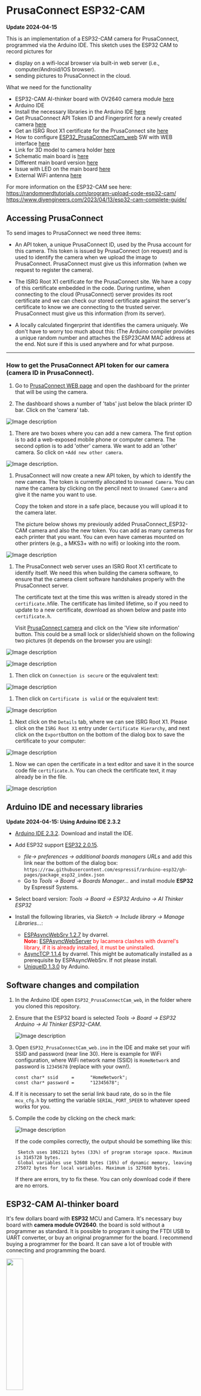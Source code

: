 # PrusaConnect ESP32-CAM

**Update 2024-04-15**

This is an implementation of a ESP32-CAM camera for PrusaConnect, programmed via the Arduino IDE. 
This sketch uses the ESP32 CAM to record pictures for
- display on a wifi-local browser via built-in web server (i.e., computer/Android/IOS browser).
- sending pictures to PrusaConnect in the cloud.


What we need for the functionality
- ESP32-CAM AI-thinker board with OV2640 camera module [ here ](#esp32)
- Arduino IDE
- Install the necessary libraries in the Arduino IDE [ here ](#arduino)
- Get PrusaConnect API Token ID and Fingerprint for a newly created camera  [ here ](#token_finger)
- Get an ISRG Root X1 certificate for the PrusaConnect site [ here ](#cert)
- How to configure [ESP32_PrusaConnectCam_web](https://github.com/johnyHV/PrusaConnect_ESP32-CAM/tree/master/ESP32_PrusaConnectCam_web) SW with WEB interface [ here ](#mcu_web)
- Link for 3D model to camera holder [ here ](https://www.printables.com/cs/model/743292-esp32-cam-holder)
- Schematic main board is [here](#schematic)
- Different main board version [here](#different_mcu)
- Issue with LED on the main board [here](#led_issue)
- External WiFi antenna [here](#ext_wifi)

For more information on the ESP32-CAM see here:  
https://randomnerdtutorials.com/program-upload-code-esp32-cam/  
https://www.diyengineers.com/2023/04/13/esp32-cam-complete-guide/

## Accessing PrusaConnect

To send images to PrusaConnect we need three items:

- An API token, a unique PrusaConnect ID, used by the Prusa account for this camera. This token is issued by PrusaConnect (on request) and is used to identify the camera when we upload the image to PrusaConnect. PrusaConnect must give us this information (when we request to register the camera).
 
- The ISRG Root X1 certificate for the PrusaConnect site. We have a copy of this certificate embedded in the code.  During runtime, when connecting to the cloud (PrusaConnect) server provides its root certificate and we can check our stored certificate against the server's certificate to know we are connecting to the trusted server.  PrusaConnect must give us this information (from its server).

- A locally calculated fingerprint that identifies the camera uniquely. We don't have to worry too much about this: tThe Arduino compiler provides a unique random number and attaches the ESP23CAM MAC address at the end. Not sure if this is used anywhere and for what purpose.


---------------------------------------

<a name="token_finger"></a>
### How to get the PrusaConnect API token for our camera (camera ID in PrusaConnect).

1.  Go to [PrusaConnect WEB page](https://connect.prusa3d.com/) and open the dashboard for the printer that will be using the camera.

1. The dashboard shows a number of 'tabs' just below the black printer ID bar. Click on the 'camera' tab.

![Image description](manual_img/PrConBanner.png)

1. There are two boxes where you can add a new camera. The first option is to add a web-exposed mobile phone or computer camera. The second option is to add 'other' camera. We want to add an 'other' camera. So click on `+Add new other camera`.

![Image description](manual_img/PrConAddNewCamera.png).

1. PrusaConnect will now create a new API token, by which to identify the new camera. The token is currently allocated to `Unnamed Camera`.      You can name the camera by clicking on the pencil next to `Unnamed Camera` and give it the name you want to use.

    Copy the token and store in a safe place, because you will upload it to the camera later. 

    The picture below shows my previously added PrusaConnect_ESP32-CAM camera and also the new token.  You can add as many cameras for each printer that you want.  You can even have cameras mounted on other printers  (e.g., a MKS3+ with no wifi) or looking into the room.


![Image description](manual_img/PrConGetToken.png)

1. The PrusaConnect web server uses an ISRG Root X1 certificate to identify itself. We need this when building the camera software, to ensure that the camera client software handshakes properly with the PrusaConnect server.

    The certificate text at the time this was written is already stored in the `certificate.h`file.  The certificate has limited lifetime, so if you need to update to a new certificate, download as shown below and paste into `certificate.h`.

    Visit [PrusaConnect camera](https://webcam.connect.prusa3d.com) and click on the 'View site information' button. This could be a small lock or slider/shield shown on the following two pictures (it depends on the browser you are using):

![Image description](manual_img/PrConGetCertificate01.png)

![Image description](manual_img/PrConGetCertificate02.png)

1. Then click on `Connection is secure` or the equivalent text:

![Image description](manual_img/PrConGetCertificate03.png)

1. Then click on `Certificate is valid` or the equivalent text:

![Image description](manual_img/PrConGetCertificate04.png)

1. Next click on the `Details` tab, where we can see ISRG Root X1. Please click on the `ISRG Root X1` entry under `Certificate Hierarchy`, and next click on the `Export`button on the bottom of the dialog box to save the certificate to your computer:

![Image description](manual_img/PrConGetCertificate05.png)

1. Now we can open the certificate in a text editor and save it in the source code file `certificate.h`.  You can check the certificate text, it may already be in the file.

![Image description](manual_img/15.jpg)


<a name="arduino"></a>
## Arduino IDE and necessary libraries

**Update 2024-04-15: Using Arduino IDE 2.3.2**


- [Arduino IDE 2.3.2](https://www.arduino.cc/en/software). Download and install the IDE.
- Add ESP32 support [ESP32 2.0.15](https://github.com/espressif/arduino-esp32). 
  - *file-> preferences -> additional boards managers URLs* and add this link near the bottom of the dialog box:  
  `https://raw.githubusercontent.com/espressif/arduino-esp32/gh-pages/package_esp32_index.json`
  - Go to *Tools -> Board -> Boards Manager...* and install module **ESP32** by Espressif Systems.

- Select board version: *Tools -> Board -> ESP32 Arduino -> AI Thinker ESP32*
- Install the following libraries, via *Sketch -> Include library -> Manage Libraries...*:
  - [ESPAsyncWebSrv 1.2.7](https://github.com/dvarrel/ESPAsyncWebSrv)  by dvarrel.  
  <font color="red">**Note:** [ESPAsyncWebServer](https://github.com/lacamera/ESPAsyncWebServer) by lacamera clashes with dvarrel's library, if it is already installed, it must be uninstalled.</font>
  - [AsyncTCP 1.1.4](https://github.com/dvarrel/AsyncTCP)  by dvarrel. This might be automatically installed as a prerequisite by ESPAsyncWebSrv. If not please install.
  - [UniqueID 1.3.0](https://www.arduino.cc/reference/en/libraries/arduinouniqueid/) by Arduino.




<a name="softwarecompile"></a>
## Software changes and compilation

1. In the Arduino IDE open `ESP32_PrusaConnectCam_web`, in the folder where you cloned this repository.
1. Ensure that the ESP32 board is selected *Tools -> Board -> ESP32 Arduino -> AI Thinker ESP32-CAM*. 


    ![Image description](manual_img/arduinoIDE03.png)


1. Open `ESP32_PrusaConnectCam_web.ino` in the IDE and make set your wifi SSID and password (near line 30).   Here is example for WiFi configuration, where WiFi network name (SSID) is `HomeNetwork` and password is `12345678` (replace with your own!).
    ```
    const char* ssid     =      "HomeNetwork";
    const char* password =      "12345678";

    ```

1. If it is necessary to set the serial link baud rate, do so in the file `mcu_cfg.h` by setting the variable `SERIAL_PORT_SPEER` to whatever speed works for you.

1. Compile the code by clicking on the check mark:

    ![Image description](manual_img/arduinoIDE01.png)

    If the code compiles correctly, the output should be something like this:

        Sketch uses 1062121 bytes (33%) of program storage space. Maximum is 3145728 bytes.  
        Global variables use 52608 bytes (16%) of dynamic memory, leaving 275072 bytes for local variables. Maximum is 327680 bytes.

    If there are errors, try to fix these. You can only download code if there are no errors.




<a name="esp32"></a>
## ESP32-CAM AI-thinker board 
It's few dollars board with **ESP32** MCU and Camera. It's necessary buy board with **camera module OV2640**. the board is sold without a programmer as standard. It is possible to program it using the FTDI USB to UART converter, or buy an original programmer for the board. I recommend buying a programmer for the board. It can save a lot of trouble with connecting and programming the board.

<img src="manual_img/esp32.jpg" width=30% height=30%>

In the next picture we can see **ESP32-CAM** board and programmer for board. Currently price for **ESP32-CAM** board with programmer is 6eur with shipping from aliexpress.

<img src="manual_img/esp32_and_prog.jpg" width=40% height=40%>

You must have a camera version **OV2640**. in the case of a different camera, it is necessary to modify the camera's pin-out, and some camera settings may not work correctly


<a name="schematic"></a>
Schematic for MCU board. You don't really need this to program the board, but it is a handy reference.

![Image description](manual_img/ESP32-CAM-AI-Thinker-schematic-diagram.png)

The board layout and pin naming:
![Image description](manual_img/ESP32-CAM-pinout-new.webp)


<a name="different_mcu"></a>
## Programming the Different MCU versions

To connect the ESP32-CAM to your PC USB port you need a serial adapter because ESP32-CAM doesn't have an USB port. There are two different types of serial adapters (CH340 or FFT232RL/CP2102), which are not compatible with each other.  

There are very many different variations of ESP32 cameras and ESP32 boards, each working with one of the two different serial adapters.  The blue rectangle in the picture below shows only two of the different versions.

- Type 1 (12 pads) is programmed with the CH340.  The pin with the red arrow is used for MCU RESET (GND/R).  
- Type 2 (8 pads) is programmed with the FFT232RL or CP2102. The pin with the red arrow is used for ground (GND).  

![Image description](manual_img/IMG_20230820_111907024.jpg)

## Programming Type 2 board with the Arduino IDE

1. Connect the ESP32-CAM to the FTDI232 using the following schema. 

    To prepare the ESP32-CAM for programming connect the GPIO 0 to GND (blue wire).

    

    ![Image description](manual_img/ESP32-Cam-to-FTDI-2.png)

1.   If your FTDI232 has a jumper to set 3.3V or 5V set it to 5V.
    ![Image description](manual_img/FTDI-Programmer-select-jumper-to-5V-cap.webp)

2. Compile/Upload to the ESP32CAM board from inside Arduino IDE (the green right-arrow in the IDE):

    ![Image description](manual_img/arduinoIDE02.png)

    The downloading starts with something similar to this:

    ![Image description](manual_img/Download01.png)

    and ends like this:  

    ![Image description](manual_img/Download02.png)


3. Once the uploading is complete, you have to disconnect the GPIO 0 from the GND (blue wire).


1. Open the serial monitor in the IDE:

    ![Image description](manual_img/arduinoIDE04.png)

1. Restart the device, by power cycle or pressing the RST button. It will show something like this:

    ![Image description](manual_img/CAMconfig04.png)

<a name="mcu_web"></a>
## Configure ESP32-CAM with the browser interface

Every ESP32-CAM must be set up to work with PrusaConnect.  This is done via the web server that is running on the ESP32-CAM; it serves a web page that can be accessed by any browser.  The settings made via the web page is stored in the internal FLASH memory and will be remembered after power down. 

1. Open the serial console and wait until the ESP32-CAM IP address is displayed

    ![Image description](manual_img/CAMconfig03.png)

1. Open a browser on your PC and enter the IP address of the ESP32-CAM. This will then serve the web page to your PC.

1. The page shows the current MCU configuration. The configuration is stored in the internal memory of the MCU.

    ![Image description](manual_img/33.jpg)

1. It is possible to set the configuration camera parameters such as photo quality, photo size, photo vertical flip or horizontal mirror and so on:

    ![Image description](manual_img/34.jpg)


1. You must tell the ESP32-CAM by which ID  API token variable it will be known to PrusaConnect. Enter the API token you downloaded from the PrusaConnect website into the first entry `Token` and press `Save`.

    ![Image description](manual_img/CAMconfig01.png)


1. There is also an option to turn the LED on or off (but see the write-up below).

Once the API token value is saved on the ESP32-CAM, the images should be displayed in the ESP32-CAM web page and should also be uploaded to the PrusaConnect web site.

<a name="led_issue"></a>
## LED issue
The board have problem with LED for FLASH. LED don't have any current limitation. So with frequent use it goes corrupted due to too high current flowing through it.

Currently I know only the following solutions this issue. 

1.  Connecting an external LED via relay/transistor/mosfet to board as on the next picture:
    ![Image description](manual_img/relay_flash_bb.png)

2. Use a LED Chip-on-Board (COB), where there are two options:
    -  Desolder the original LED. I used COB board from simple USB LED lamp. Transistor have current limitation 500mA, and my USB lamp have current consumption 180mA, so it's OK. 


        This is my USB lamp
        ![Image description](manual_img/IMG_20240203_113329640_HDR.jpg)

        I desoldered original LED from board
        ![Image description](manual_img/IMG_20240203_111220448.jpg)

        It's necessary clean pads after desoldering original LED
        ![Image description](manual_img/IMG_20240203_111346678_HDR.jpg)

        Then is possible use USB LED lamp +5V pin, and minus pole from original LED
        ![Image description](manual_img/IMG_20240203_111505667_HDR.jpg)

        Then stick it to the box using double-sided tape 
        ![Image description](manual_img/IMG_20240203_111853441.jpg)


    - Don't remove the original LED from the board, but just solder minus wire from COB LED or USB LED Lamp to transistor collector. Plus wire is necessary soldering to +5V. Original LED have current consumption 30-40mA, and USB lamp have current consumption approximately 180mA. After calculation, it is approximately 220mA, which is still fine.


        ![Image description](manual_img/IMG_20240204_171332787_HDR.jpg)

  1. I thought about how to solder a resistor to the LED for current limitation. It would be possible, but for casual users it can be difficult, due to lack of space. This is more simple solution.

      I tried use resistor for original LED. At first step is necessary desoldering transistor collector from the PCB and lift the transistor into the air. Then is possible soldering resistor between the collector of the transistor and the PCB. I used resistor in the case 0603 with value 10-12ohm.

      ![Image description](manual_img/WIN_20240205_19_03_54_Pro.jpg)

<a name="ext_wifi"></a>
## External/internal WiFi antenna'

The EPS32-CAM has an onboard antenna, which should work for most cases. You can also use an external antenna but changing the jumper as shown below and plugging an antenna to the connector.

![Image description](manual_img/ESP32-CAM-Antenna-external-on-board-restitor-placement.png)

# Changelog
- 24.2.2023 - Init repository
- 25.2.2023 - added **ESP32_PrusaConnectCam** app **version 1.0** (the source code is not optimal, but it is functional)
- 25.2.2023 - added documentation
- 27.2.2023 - added version of the application with WEB interface for MCU configuration **ESP32_PrusaConnectCam_web**. app **version 1.1**
- 6.4.2023  - added several parameters for camera configuration for **ESP32_PrusaConnectCam_web**. app **version 1.1.2**
- 6.4.2023  - fix issue with default configuration, added RSSI information on the root WEB page about signal quality for **ESP32_PrusaConnectCam_web**. app **version 1.1.3**
- 16.9.2023 - Prusa has officially released the possibility of generating a token for a camera with an official API. This version has implemented compatibility with the official Prusa API. Added detection of the first MCU start, and fingerprint generation. **WARNING! Before uploading this SW version to the MCU, please back up your configuration. This version will clear/reset the currently saved configuration in the MCU!** app **version 1.1.4**
- 16.9.2023 - added mDNS record http://prusa-esp32cam.local **version 1.1.5**
- 2.11.2023 - added Camera flash functionality, and added auto reconnect to WiFi after connection lost
  
# TO-DO
- add additional parameters for camera configuration
